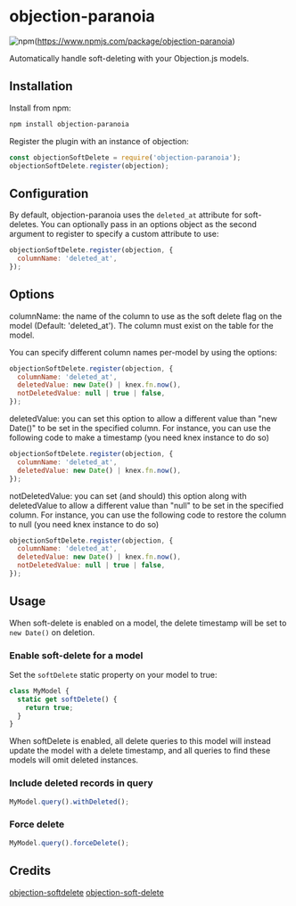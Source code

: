 # objection-paranoia
![npm](https://img.shields.io/npm/v/objection-paranoia.svg)(https://www.npmjs.com/package/objection-paranoia)

Automatically handle soft-deleting with your Objection.js models.

## Installation
Install from npm:

```bash
npm install objection-paranoia
```

Register the plugin with an instance of objection:

```js
const objectionSoftDelete = require('objection-paranoia');
objectionSoftDelete.register(objection);
```


## Configuration
By default, objection-paranoia uses the `deleted_at` attribute for soft-deletes. You can optionally pass in an options object as the second argument to register to specify a custom attribute to use:

```js
objectionSoftDelete.register(objection, {
  columnName: 'deleted_at',
});
```
## Options
columnName: the name of the column to use as the soft delete flag on the model (Default: 'deleted_at'). The column must exist on the table for the model.

You can specify different column names per-model by using the options:

```js
objectionSoftDelete.register(objection, {
  columnName: 'deleted_at',
  deletedValue: new Date() | knex.fn.now(),
  notDeletedValue: null | true | false,
});
```
deletedValue: you can set this option to allow a different value than "new Date()" to be set in the specified column. For instance, you can use the following code to make a timestamp (you need knex instance to do so)

```js
objectionSoftDelete.register(objection, {
  columnName: 'deleted_at',
  deletedValue: new Date() | knex.fn.now(),
});
```

notDeletedValue: you can set (and should) this option along with deletedValue to allow a different value than "null" to be set in the specified column. For instance, you can use the following code to restore the column to null (you need knex instance to do so)

```js
objectionSoftDelete.register(objection, {
  columnName: 'deleted_at',
  deletedValue: new Date() | knex.fn.now(),
  notDeletedValue: null | true | false,
});
```

## Usage
When soft-delete is enabled on a model, the delete timestamp will be set to `new Date()` on deletion.

### Enable soft-delete for a model
Set the `softDelete` static property on your model to true:

```js
class MyModel {
  static get softDelete() {
    return true;
  }
}
```

When softDelete is enabled, all delete queries to this model will instead update the model with a delete timestamp, and all queries to find these models will omit deleted instances.

### Include deleted records in query
```js
MyModel.query().withDeleted();
```

### Force delete
```js
MyModel.query().forceDelete();
```

## Credits
[objection-softdelete](https://github.com/ackerdev/objection-softdelete)
[objection-soft-delete](https://github.com/griffinpp/objection-soft-delete)
